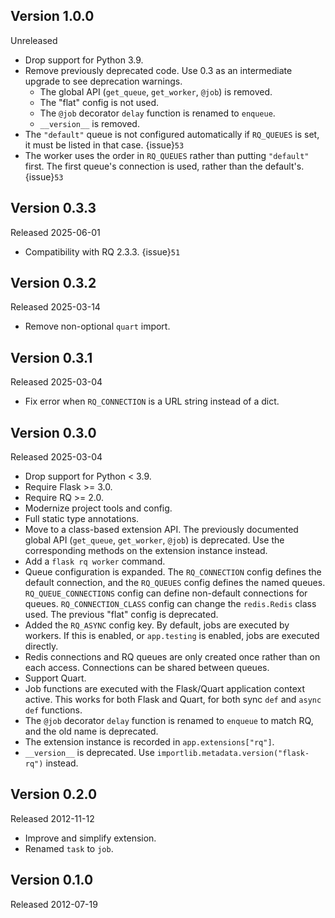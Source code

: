 ## Version 1.0.0

Unreleased

- Drop support for Python 3.9.
- Remove previously deprecated code. Use 0.3 as an intermediate upgrade to see
  deprecation warnings.
    - The global API (`get_queue`, `get_worker`, `@job`) is removed.
    - The "flat" config is not used.
    - The `@job` decorator `delay` function is renamed to `enqueue`.
    - `__version__` is removed.
- The `"default"` queue is not configured automatically if `RQ_QUEUES` is set,
  it must be listed in that case. {issue}`53`
- The worker uses the order in `RQ_QUEUES` rather than putting `"default"`
  first. The first queue's connection is used, rather than the default's.
  {issue}`53`

## Version 0.3.3

Released 2025-06-01

- Compatibility with RQ 2.3.3. {issue}`51`

## Version 0.3.2

Released 2025-03-14

- Remove non-optional `quart` import.

## Version 0.3.1

Released 2025-03-04

- Fix error when `RQ_CONNECTION` is a URL string instead of a dict.

## Version 0.3.0

Released 2025-03-04

- Drop support for Python < 3.9.
- Require Flask >= 3.0.
- Require RQ >= 2.0.
- Modernize project tools and config.
- Full static type annotations.
- Move to a class-based extension API. The previously documented global API
  (`get_queue`, `get_worker`, `@job`) is deprecated. Use the corresponding
  methods on the extension instance instead.
- Add a `flask rq worker` command.
- Queue configuration is expanded. The `RQ_CONNECTION` config defines the
  default connection, and the `RQ_QUEUES` config defines the named queues.
  `RQ_QUEUE_CONNECTIONS` config can define non-default connections for queues.
  `RQ_CONNECTION_CLASS` config can change the `redis.Redis` class used. The
  previous "flat" config is deprecated.
- Added the `RQ_ASYNC` config key. By default, jobs are executed by workers. If
  this is enabled, or `app.testing` is enabled, jobs are executed directly.
- Redis connections and RQ queues are only created once rather than on each
  access. Connections can be shared between queues.
- Support Quart.
- Job functions are executed with the Flask/Quart application context active.
  This works for both Flask and Quart, for both sync `def` and `async def`
  functions.
- The `@job` decorator `delay` function is renamed to `enqueue` to match RQ,
  and the old name is deprecated.
- The extension instance is recorded in `app.extensions["rq"]`.
- `__version__` is deprecated. Use `importlib.metadata.version("flask-rq")`
  instead.

## Version 0.2.0

Released 2012-11-12

- Improve and simplify extension.
- Renamed `task` to `job`.

## Version 0.1.0

Released 2012-07-19
